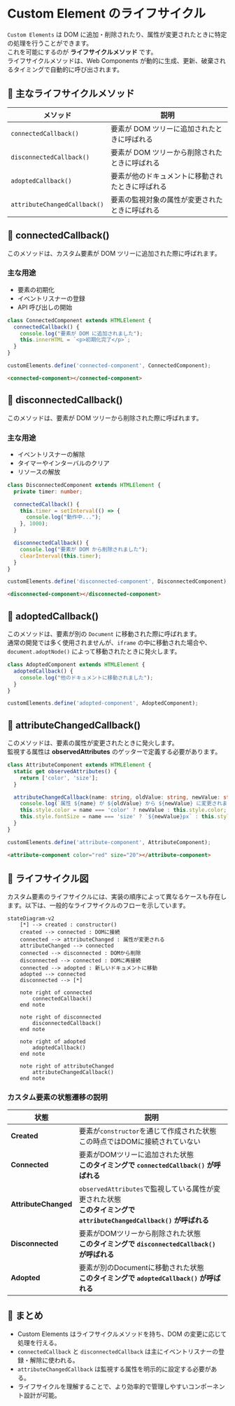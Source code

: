 # Custom Element のライフサイクル

`Custom Elements` は DOM に追加・削除されたり、属性が変更されたときに特定の処理を行うことができます。  
これを可能にするのが **ライフサイクルメソッド** です。  
ライフサイクルメソッドは、Web Components が動的に生成、更新、破棄されるタイミングで自動的に呼び出されます。


## 🔹 主なライフサイクルメソッド
| メソッド | 説明 |
|---|---|
| `connectedCallback()`       | 要素が DOM ツリーに追加されたときに呼ばれる |
| `disconnectedCallback()`    | 要素が DOM ツリーから削除されたときに呼ばれる |
| `adoptedCallback()`         | 要素が他のドキュメントに移動されたときに呼ばれる |
| `attributeChangedCallback()` | 要素の監視対象の属性が変更されたときに呼ばれる |

## 📌 connectedCallback()
このメソッドは、カスタム要素が DOM ツリーに追加された際に呼ばれます。  

### 主な用途
- 要素の初期化
- イベントリスナーの登録
- API 呼び出しの開始

```ts
class ConnectedComponent extends HTMLElement {
  connectedCallback() {
    console.log("要素が DOM に追加されました");
    this.innerHTML = `<p>初期化完了</p>`;
  }
}

customElements.define('connected-component', ConnectedComponent);
```

```html
<connected-component></connected-component>
```


## 📌 disconnectedCallback()
このメソッドは、要素が DOM ツリーから削除された際に呼ばれます。  

### 主な用途
- イベントリスナーの解除
- タイマーやインターバルのクリア
- リソースの解放

```ts
class DisconnectedComponent extends HTMLElement {
  private timer: number;

  connectedCallback() {
    this.timer = setInterval(() => {
      console.log("動作中...");
    }, 1000);
  }

  disconnectedCallback() {
    console.log("要素が DOM から削除されました");
    clearInterval(this.timer);
  }
}

customElements.define('disconnected-component', DisconnectedComponent);
```

```html
<disconnected-component></disconnected-component>
```


## 📌 adoptedCallback()
このメソッドは、要素が別の `Document` に移動された際に呼ばれます。  
通常の開発では多く使用されませんが、`iframe` の中に移動された場合や、`document.adoptNode()` によって移動されたときに発火します。

```ts
class AdoptedComponent extends HTMLElement {
  adoptedCallback() {
    console.log("他のドキュメントに移動されました");
  }
}

customElements.define('adopted-component', AdoptedComponent);
```


## 📌 attributeChangedCallback()
このメソッドは、要素の属性が変更されたときに発火します。  
監視する属性は **observedAttributes** のゲッターで定義する必要があります。

```ts
class AttributeComponent extends HTMLElement {
  static get observedAttributes() {
    return ['color', 'size'];
  }

  attributeChangedCallback(name: string, oldValue: string, newValue: string) {
    console.log(`属性 ${name} が ${oldValue} から ${newValue} に変更されました`);
    this.style.color = name === 'color' ? newValue : this.style.color;
    this.style.fontSize = name === 'size' ? `${newValue}px` : this.style.fontSize;
  }
}

customElements.define('attribute-component', AttributeComponent);
```

```html
<attribute-component color="red" size="20"></attribute-component>
```

## 🔹 ライフサイクル図

カスタム要素のライフサイクルには、実装の順序によって異なるケースも存在します。以下は、一般的なライフサイクルのフローを示しています。

```mermaid
stateDiagram-v2
    [*] --> created : constructor()
    created --> connected : DOMに接続
    connected --> attributeChanged : 属性が変更される
    attributeChanged --> connected
    connected --> disconnected : DOMから削除
    disconnected --> connected : DOMに再接続
    connected --> adopted : 新しいドキュメントに移動
    adopted --> connected
    disconnected --> [*]

    note right of connected
        connectedCallback()
    end note

    note right of disconnected
        disconnectedCallback()
    end note

    note right of adopted
        adoptedCallback()
    end note

    note right of attributeChanged
        attributeChangedCallback()
    end note 
```

### カスタム要素の状態遷移の説明
|状態|説明|
|---|---|
|**Created**|要素が`constructor`を通じて作成された状態<br>この時点ではDOMに接続されていない|
|**Connected**|要素がDOMツリーに追加された状態<br>**このタイミングで `connectedCallback()` が呼ばれる**|
|**AttributeChanged**|`observedAttributes`で監視している属性が変更された状態<br>**このタイミングで `attributeChangedCallback()` が呼ばれる**|
|**Disconnected**|要素がDOMツリーから削除された状態<br>**このタイミングで `disconnectedCallback()` が呼ばれる**|
|**Adopted**|要素が別のDocumentに移動された状態<br>**このタイミングで `adoptedCallback()` が呼ばれる**|


## 🔹 まとめ
- Custom Elements はライフサイクルメソッドを持ち、DOM の変更に応じて処理を行える。
- `connectedCallback` と `disconnectedCallback` は主にイベントリスナーの登録・解除に使われる。
- `attributeChangedCallback` は監視する属性を明示的に設定する必要がある。
- ライフサイクルを理解することで、より効率的で管理しやすいコンポーネント設計が可能。
